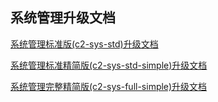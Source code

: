 ## 系统管理升级文档


[系统管理标准版(c2-sys-std)升级文档](https://git.c2cloud.cn/c2/c2-sys/wikis/c2-sys-std-changelog)

[系统管理标准精简版(c2-sys-std-simple)升级文档](https://git.c2cloud.cn/c2/c2-sys/wikis/c2-sys-std-simple-changelog)

[系统管理完整精简版(c2-sys-full-simple)升级文档](https://git.c2cloud.cn/c2/c2-sys/wikis/c2-sys-full-simple-changelog)
